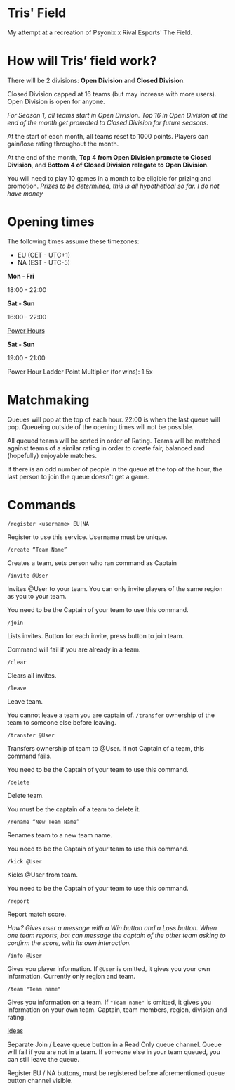 # Tris' Field
My attempt at a recreation of Psyonix x Rival Esports' The Field.

# How will Tris’ field work?

There will be 2 divisions: **Open Division** and **Closed Division**.

Closed Division capped at 16 teams (but may increase with more users). Open Division is open for anyone.

*For Season 1, all teams start in Open Division. Top 16 in Open Division at the end of the month get promoted to Closed Division for future seasons.*

At the start of each month, all teams reset to 1000 points. Players can gain/lose rating throughout the month. 

At the end of the month, **Top 4 from Open Division promote to Closed Division**, and **Bottom 4 of Closed Division relegate to Open Division**.

You will need to play 10 games in a month to be eligible for prizing and promotion. *Prizes to be determined, this is all hypothetical so far. I do not have money*

# Opening times

The following times assume these timezones:
 - EU (CET - UTC+1)
 - NA (EST - UTC-5)

**Mon - Fri**

18:00 - 22:00

**Sat - Sun**

16:00 - 22:00

<ins>Power Hours

**Sat - Sun** 

19:00 - 21:00

Power Hour Ladder Point Multiplier (for wins): 1.5x

# Matchmaking


Queues will pop at the top of each hour. 22:00 is when the last queue will pop. Queueing outside of the opening times will not be possible.

All queued teams will be sorted in order of Rating. Teams will be matched against teams of a similar rating in order to create fair, balanced and (hopefully) enjoyable matches.

If there is an odd number of people in the queue at the top of the hour, the last person to join the queue doesn't get a game.

# Commands

`/register <username> EU|NA`

Register to use this service. Username must be unique.

`/create “Team Name”`

Creates a team, sets person who ran command as Captain

`/invite @User`
	
Invites @User to your team. You can only invite players of the same region as you to your team.

You need to be the Captain of your team to use this command.

`/join`
	
Lists invites. Button for each invite, press button to join team.

Command will fail if you are already in a team.

`/clear`

Clears all invites.

`/leave`

Leave team.

You cannot leave a team you are captain of. `/transfer` ownership of the team to someone else before leaving.

`/transfer @User`

Transfers ownership of team to @User. If not Captain of a team, this command fails.

You need to be the Captain of your team to use this command.

`/delete`

Delete team.

You must be the captain of a team to delete it.

`/rename “New Team Name”`
	
Renames team to a new team name. 
   
You need to be the Captain of your team to use this command.

`/kick @User`

Kicks @User from team. 
    
You need to be the Captain of your team to use this command.

`/report`
	
Report match score. 

*How? Gives user a message with a Win button and a Loss button. 
When one team reports, bot can message the captain of the other team asking to confirm the score, with its own interaction.*

`/info @User`

Gives you player information. If `@User` is omitted, it gives you your own information. Currently only region and team.

`/team "Team name"`

Gives you information on a team. If `"Team name"` is omitted, it gives you information on your own team. Captain, team members, region, division and rating.


<ins>Ideas

Separate Join / Leave queue button in a Read Only queue channel. Queue will fail if you are not in a team. If someone else in your team queued, you can still leave the queue.

Register EU / NA buttons, must be registered before aforementioned queue button channel visible.
